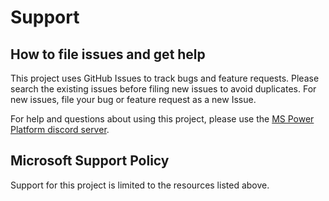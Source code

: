 # Support

## How to file issues and get help  

This project uses GitHub Issues to track bugs and feature requests. Please search the existing 
issues before filing new issues to avoid duplicates.  For new issues, file your bug or 
feature request as a new Issue.

For help and questions about using this project, please use the [MS Power Platform discord server](https://discord.gg/YkZpBzAAJ9).

## Microsoft Support Policy  

Support for this project is limited to the resources listed above.
